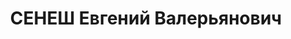 ---
title: СЕНЕШ Евгений Валерьянович
description: "1891 р., м. Будапешт, угорець, з робітників, чл. ВКП(б), чл. ВКП(б),\
  \ освіта вища, головний лікар 2 Дніпропетровської лікарні. \n  13.01.1938 р.звинувачений\
  \ у належності до к/рев. організації, розстріляний 13.01.1938 р. \n  Реабілітований\
  \ 16.11.1957 р."
---